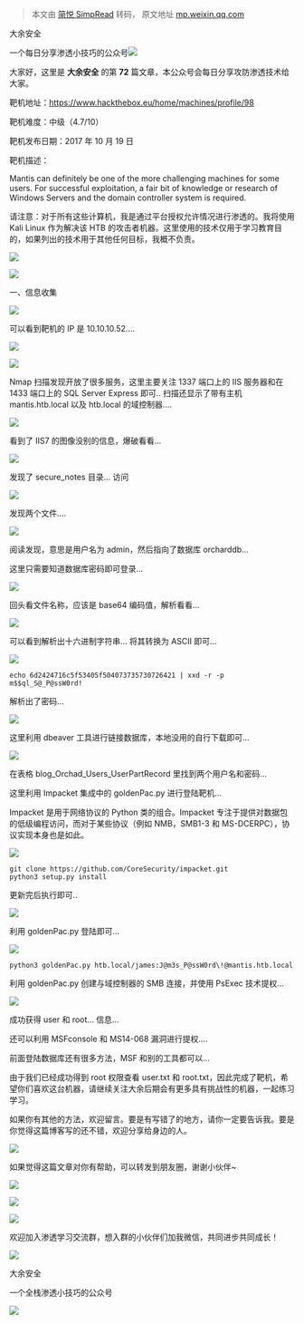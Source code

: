 > 本文由 [简悦 SimpRead](http://ksria.com/simpread/) 转码， 原文地址 [mp.weixin.qq.com](https://mp.weixin.qq.com/s/AORsj8uUxQVOhGe5g1nflQ)

大余安全  

一个每日分享渗透小技巧的公众号![](https://mmbiz.qpic.cn/mmbiz_png/O7dWXt4o5KPTQKiaXksbZia7PmHLPX2vnCWsznInTj3b9TFYtTDIYG6lDGJZYYSv72NsVWF24Kjlo4MT29tEOQSg/640?wx_fmt=png)

  

  

大家好，这里是 **大余安全** 的第 **72** 篇文章，本公众号会每日分享攻防渗透技术给大家。

  

靶机地址：https://www.hackthebox.eu/home/machines/profile/98

靶机难度：中级（4.7/10）

靶机发布日期：2017 年 10 月 19 日

靶机描述：

Mantis can definitely be one of the more challenging machines for some users. For successful exploitation, a fair bit of knowledge or research of Windows Servers and the domain controller system is required.

请注意：对于所有这些计算机，我是通过平台授权允许情况进行渗透的。我将使用 Kali Linux 作为解决该 HTB 的攻击者机器。这里使用的技术仅用于学习教育目的，如果列出的技术用于其他任何目标，我概不负责。

![](https://mmbiz.qpic.cn/sz_mmbiz_gif/wucQH64lHvpOxUzKZzgrk8rOIbSiaoFokwT3HYichsCpM6ibw80Jw5WmZL4vQs947UAIP2l7bicjV6MJECFp51G6sQ/640?wx_fmt=gif)

![](https://mmbiz.qpic.cn/mmbiz_gif/YnfnlicbPtFCfftiaRIe6t8lnrv9ueWwt2uANWPZAx8iaPnlPia0gncwDAsUiahaOibGg7mB0jYgTwdk6uNt4Bib5dHMw/640?wx_fmt=gif)

一、信息收集

  

![](https://mmbiz.qpic.cn/mmbiz_png/O7dWXt4o5KOhMcLOqmTGpJicGzuDBe4t2G2oxMvK4mKqzlyFel2ibvmciaO4iclbRHLJBqlWVEJqnicdZJbnDGh1SPA/640?wx_fmt=png)

可以看到靶机的 IP 是 10.10.10.52....

![](https://mmbiz.qpic.cn/mmbiz_png/O7dWXt4o5KOhMcLOqmTGpJicGzuDBe4t2hI33MfPU4QHCf1mKVnJqOetkOIbrg41MFMeqibBVYNOzAichy1ndC4cw/640?wx_fmt=png)

![](https://mmbiz.qpic.cn/mmbiz_png/O7dWXt4o5KOhMcLOqmTGpJicGzuDBe4t2jFSqTXnDgibRuBhuFKdYatIuHFJK1BnNEkjUveMkbuGMibBia3BJBUw1Q/640?wx_fmt=png)

Nmap 扫描发现开放了很多服务，这里主要关注 1337 端口上的 IIS 服务器和在 1433 端口上的 SQL Server Express 即可.. 扫描还显示了带有主机 mantis.htb.local 以及 htb.local 的域控制器....

![](https://mmbiz.qpic.cn/mmbiz_png/O7dWXt4o5KOhMcLOqmTGpJicGzuDBe4t2ZnztbFY5urqSc8pMNBfgorjYHibxQVw3MytqzfcfBCicXOVylsNqDFUg/640?wx_fmt=png)

看到了 IIS7 的图像没别的信息，爆破看看...

![](https://mmbiz.qpic.cn/mmbiz_png/O7dWXt4o5KOhMcLOqmTGpJicGzuDBe4t2jjicj1BRR828YoiabgibEibbibxJGng6blgjhsorqhyyOpqKlEL6OMrgnpQ/640?wx_fmt=png)

发现了 secure_notes 目录... 访问

![](https://mmbiz.qpic.cn/mmbiz_png/O7dWXt4o5KOhMcLOqmTGpJicGzuDBe4t2f0jAP8oY0yLAU8O6nQJY2VzdIlVPTehtxgJXIhmPsFIL7dyic99jicaw/640?wx_fmt=png)

发现两个文件....

![](https://mmbiz.qpic.cn/mmbiz_png/O7dWXt4o5KOhMcLOqmTGpJicGzuDBe4t2ZmSuEGiaH76E0EEHJu77PCBC2dhnABMXRp5xxFZYOpoCcVXN3cQSWhA/640?wx_fmt=png)

阅读发现，意思是用户名为 admin，然后指向了数据库 orcharddb...

这里只需要知道数据库密码即可登录...

![](https://mmbiz.qpic.cn/mmbiz_png/O7dWXt4o5KOhMcLOqmTGpJicGzuDBe4t2S0IuW5WRjogia90QHRgjic4RlTL8f4iboARyWjNN1Gj5EMicmRnRVa16EA/640?wx_fmt=png)

回头看文件名称，应该是 base64 编码值，解析看看...

![](https://mmbiz.qpic.cn/mmbiz_png/O7dWXt4o5KOhMcLOqmTGpJicGzuDBe4t27xbIOzxYFD2jSiala3a1R1m0WnrYOCbZHm2icibmA5YXiagE5Hd1kvlb0w/640?wx_fmt=png)

可以看到解析出十六进制字符串... 将其转换为 ASCII 即可...

![](https://mmbiz.qpic.cn/mmbiz_png/O7dWXt4o5KOhMcLOqmTGpJicGzuDBe4t2Lc3YkVdlWgwsIPzsnDz1o3DnqWxkbHGuJ2eFPRjvq4r1dYgr3JHrlw/640?wx_fmt=png)

```
echo 6d2424716c5f53405f504073735730726421 | xxd -r -p
m$$ql_S@_P@ssW0rd!
```

解析出了密码...

![](https://mmbiz.qpic.cn/mmbiz_png/O7dWXt4o5KOhMcLOqmTGpJicGzuDBe4t22DTDcemcnvxnsMAu0AgiciafJOSjXNVuWImBSCHZJC9SiczhNW5bUL5pQ/640?wx_fmt=png)

这里利用 dbeaver 工具进行链接数据库，本地没用的自行下载即可...

![](https://mmbiz.qpic.cn/mmbiz_png/O7dWXt4o5KOhMcLOqmTGpJicGzuDBe4t2GRZz2gsazQOPyU8XqiaTxzx0iaBiaOxJhhQVzmDGaSIVwFzsOwPhGrTlA/640?wx_fmt=png)

在表格 blog_Orchad_Users_UserPartRecord 里找到两个用户名和密码...

这里利用 Impacket 集成中的 goldenPac.py 进行登陆靶机...

Impacket 是用于网络协议的 Python 类的组合。Impacket 专注于提供对数据包的低级编程访问，而对于某些协议（例如 NMB，SMB1-3 和 MS-DCERPC），协议实现本身也是如此。

![](https://mmbiz.qpic.cn/mmbiz_png/O7dWXt4o5KOhMcLOqmTGpJicGzuDBe4t2JaiarZibbRHCbh8jiaeL0KnDs3QmRicQH9tPVBh3wdCTmQdjxwZ3qYlmTg/640?wx_fmt=png)

```
git clone https://github.com/CoreSecurity/impacket.git
python3 setup.py install
```

更新完后执行即可..

![](https://mmbiz.qpic.cn/mmbiz_png/O7dWXt4o5KOhMcLOqmTGpJicGzuDBe4t2zIh6kkr8L2LKdRWw4je25D3xE87bcxW9ebeJ16wm4KXCx7FZYdjxcA/640?wx_fmt=png)

利用 goldenPac.py 登陆即可...

![](https://mmbiz.qpic.cn/mmbiz_png/O7dWXt4o5KOhMcLOqmTGpJicGzuDBe4t21YG8TCYr5NPk3bkehuRb99lzsjAIjicw1ExXhTugjiaicwib7vB0iaQf6Hw/640?wx_fmt=png)

```
python3 goldenPac.py htb.local/james:J@m3s_P@ssW0rd\!@mantis.htb.local
```

利用 goldenPac.py 创建与域控制器的 SMB 连接，并使用 PsExec 技术提权...

![](https://mmbiz.qpic.cn/mmbiz_png/O7dWXt4o5KOhMcLOqmTGpJicGzuDBe4t2ePjttb7ErrWBFJtltL6AOUlAJicqxP6W8lxaojTYkiaQQqqPdZQfyPUA/640?wx_fmt=png)

成功获得 user 和 root... 信息...

  

还可以利用 MSFconsole 和 MS14-068 漏洞进行提权....

前面登陆数据库还有很多方法，MSF 和别的工具都可以...

由于我们已经成功得到 root 权限查看 user.txt 和 root.txt，因此完成了靶机，希望你们喜欢这台机器，请继续关注大余后期会有更多具有挑战性的机器，一起练习学习。

如果你有其他的方法，欢迎留言。要是有写错了的地方，请你一定要告诉我。要是你觉得这篇博客写的还不错，欢迎分享给身边的人。

![](https://mmbiz.qpic.cn/sz_mmbiz_gif/wucQH64lHvpOxUzKZzgrk8rOIbSiaoFokwT3HYichsCpM6ibw80Jw5WmZL4vQs947UAIP2l7bicjV6MJECFp51G6sQ/640?wx_fmt=gif)

如果觉得这篇文章对你有帮助，可以转发到朋友圈，谢谢小伙伴~

![](https://mmbiz.qpic.cn/mmbiz_png/c5xrRn4430AnqkfAJc38Vpnc5XiaADLTjiciciaibYU4EHw3Nuh7YMtuB0hz3sb8Em9iatt5skAsibuuysPLdLY5LtWOw/640?wx_fmt=png)

![](https://mmbiz.qpic.cn/mmbiz_png/p3lIbvldZiabdI5iaCb3icRhtygUuo2sp6Hcdq0ANlpy5W3gL628uq032jsoVnGnl6HdGrgDXjfazFtkp6IInibDdQ/640?wx_fmt=png)

![](https://mmbiz.qpic.cn/mmbiz_png/O7dWXt4o5KPqjaFWwyrrhiciahSpOibxqKvSIFX0iaPcG00CjYIwQDwIDeIicmFMlOVNyhWYVSE8pJK566UK3YOUNWQ/640?wx_fmt=png)

欢迎加入渗透学习交流群，想入群的小伙伴们加我微信，共同进步共同成长！

![](https://mmbiz.qpic.cn/mmbiz_png/ndicuTO22p6ibN1yF91ZicoggaJJZX3vQ77Vhx81O5GRyfuQoBRjpaUyLOErsSo8PwNYlT1XzZ6fbwQuXBRKf4j3Q/640?wx_fmt=png)  

大余安全

一个全栈渗透小技巧的公众号

![](https://mmbiz.qpic.cn/mmbiz_png/O7dWXt4o5KPTQKiaXksbZia7PmHLPX2vnCSsnsc7MHh257oYRic1MOT8qibABNUEnTq9DUL7QBwnS52EheJf4m8iaTQ/640?wx_fmt=png)